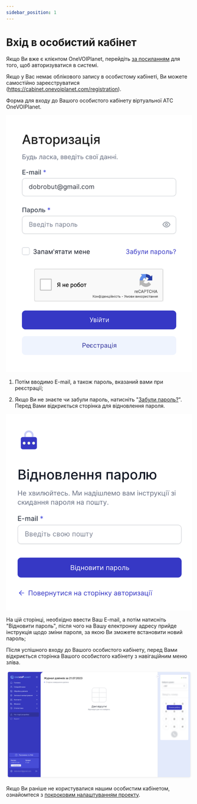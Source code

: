 ```yaml
---
sidebar_position: 1
---
```


# Вхід в особистий кабінет

Якщо Ви вже є клієнтом OneVOIPlanet, перейдіть [за посиланням](https://cabinet.onevoiplanet.com/auth) для того, щоб авторизуватися в системі.

Якщо у Вас немає облікового запису в особистому кабінеті, Ви можете самостійно зареєструватися (https://cabinet.onevoiplanet.com/registration).

Форма для входу до Вашого особистого кабінету віртуальної АТС OneVOIPlanet.

![](../img/authorization/i-sign-in1.svg)

1. Потім вводимо E-mail, а також пароль, вказаний вами при реєстрації;

2. Якщо Ви не знаєте чи забули пароль, натисніть "[Забули пароль?](https://cabinet.onevoiplanet.com/auth/forgot-password)". Перед Вами відкриється сторінка для відновлення пароля.

![](../img/authorization/i-sign-in2.svg)

На цій сторінці, необхідно ввести Ваш E-mail, а потім натисніть "Відновити пароль", після чого на Вашу електронну адресу прийде інструкція щодо зміни пароля, за якою Ви зможете встановити новий пароль;

Після успішного входу до Вашого особистого кабінету, перед Вами відкриється сторінка Вашого особистого кабінету з навігаційним меню зліва.

![](../img/authorization/i-sign-in3.svg)

Якщо Ви раніше не користувалися нашим особистим кабінетом, ознайомтеся з [покроковим налаштуванням проекту](/step-by-step-project-setup).